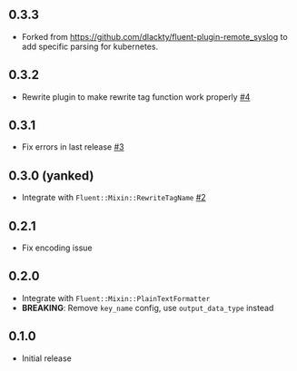 ## 0.3.3

* Forked from https://github.com/dlackty/fluent-plugin-remote_syslog to add specific parsing for kubernetes.

## 0.3.2

* Rewrite plugin to make rewrite tag function work properly [#4](https://github.com/dlackty/fluent-plugin-remote_syslog/pull/4)

## 0.3.1

* Fix errors in last release [#3](https://github.com/dlackty/fluent-plugin-remote_syslog/pull/3)

## 0.3.0 (yanked)

* Integrate with `Fluent::Mixin::RewriteTagName` [#2](https://github.com/dlackty/fluent-plugin-remote_syslog/pull/2)

## 0.2.1

* Fix encoding issue

## 0.2.0

* Integrate with `Fluent::Mixin::PlainTextFormatter`
* **BREAKING**: Remove `key_name` config, use `output_data_type` instead

## 0.1.0

* Initial release
